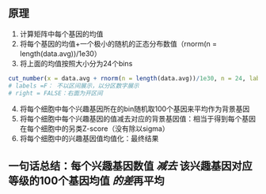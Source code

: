 ## 原理
1. 计算矩阵中每个基因的均值
2. 将每个基因的均值+一个极小的随机的正态分布数值（rnorm(n = length(data.avg))/1e30）
3. 将上面的均值按照大小分为24个bins
```r
cut_number(x = data.avg + rnorm(n = length(data.avg))/1e30, n = 24, labels = FALSE, right = FALSE)
# labels =F： 不以区间展示，以分区数字展示
# right = FALSE：右面为开区间
```
4. 将每个细胞中每个兴趣基因所在的bin随机取100个基因来平均作为背景基因
5. 将每个细胞中每个兴趣基因的值减去对应的背景基因值：相当于得到每个基因在每个细胞中的另类Z-score（没有除以sigma）
6. 将每个细胞中的兴趣基因值均值化：最终结果

## 一句话总结：每个兴趣基因数值      $减去$        该兴趣基因对应等级的100个基因均值        $的差$再平均

